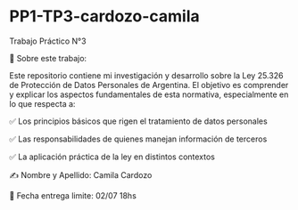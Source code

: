 # PP1-TP3-cardozo-camila

Trabajo Práctico N°3

📌 Sobre este trabajo:

Este repositorio contiene mi investigación y desarrollo sobre la Ley 25.326 de Protección de Datos Personales de Argentina. 
El objetivo es comprender y explicar los aspectos fundamentales de esta normativa, especialmente en lo que respecta a:

✅ Los principios básicos que rigen el tratamiento de datos personales

✅ Las responsabilidades de quienes manejan información de terceros

✅ La aplicación práctica de la ley en distintos contextos


✍️ Nombre y Apellido: Camila Cardozo

📅 Fecha entrega limite: 02/07 18hs
